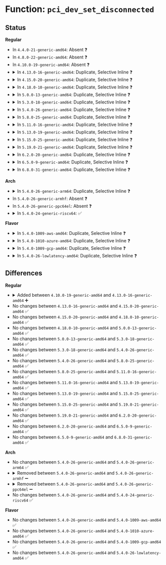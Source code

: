 # Function: <code>pci_dev_set_disconnected</code>

## Status
<b>Regular</b>
<ul>
<li>
In <code>4.4.0-21-generic-amd64</code>: Absent ❓
</li>
<li>
In <code>4.8.0-22-generic-amd64</code>: Absent ❓
</li>
<li>
In <code>4.10.0-19-generic-amd64</code>: Absent ❓
</li>
<li>
<details>
<summary>In <code>4.13.0-16-generic-amd64</code>: Duplicate, Selective Inline ❓</summary>

```c
int pci_dev_set_disconnected(struct pci_dev * dev, void * unused)
```

```json
{
  "name": "pci_dev_set_disconnected",
  "collision_type": "Static Duplication",
  "inline_type": "Selective",
  "funcs": [
    {
      "addr": 18446744071583843843,
      "name": "pci_dev_set_disconnected",
      "external": false,
      "loc": "drivers/pci/pci.h:278",
      "file": "drivers/pci/pcie/pcie-dpc.c",
      "inline": "declared, inlined",
      "caller_inline": [
        "drivers/pci/pcie/pcie-dpc.c:interrupt_event_handler"
      ],
      "caller_func": []
    },
    {
      "addr": 18446744071583861670,
      "name": "pci_dev_set_disconnected",
      "external": false,
      "loc": "drivers/pci/pci.h:278",
      "file": "drivers/pci/hotplug/pciehp_pci.c",
      "inline": "declared, inlined",
      "caller_inline": [
        "drivers/pci/hotplug/pciehp_pci.c:pciehp_unconfigure_device"
      ],
      "caller_func": []
    }
  ],
  "symbols": [
    {
      "addr": 18446744071583842864,
      "name": "pci_dev_set_disconnected",
      "section": ".text",
      "bind": "STB_LOCAL",
      "size": 16
    },
    {
      "addr": 18446744071583861184,
      "name": "pci_dev_set_disconnected",
      "section": ".text",
      "bind": "STB_LOCAL",
      "size": 16
    }
  ]
}
```
</details>
</li>
<li>
<details>
<summary>In <code>4.15.0-20-generic-amd64</code>: Duplicate, Selective Inline ❓</summary>

```c
int pci_dev_set_disconnected(struct pci_dev * dev, void * unused)
```

```json
{
  "name": "pci_dev_set_disconnected",
  "collision_type": "Static Duplication",
  "inline_type": "Selective",
  "funcs": [
    {
      "addr": 18446744071584107294,
      "name": "pci_dev_set_disconnected",
      "external": false,
      "loc": "drivers/pci/pci.h:281",
      "file": "drivers/pci/pcie/pcie-dpc.c",
      "inline": "declared, inlined",
      "caller_inline": [
        "drivers/pci/pcie/pcie-dpc.c:interrupt_event_handler"
      ],
      "caller_func": []
    },
    {
      "addr": 18446744071584125286,
      "name": "pci_dev_set_disconnected",
      "external": false,
      "loc": "drivers/pci/pci.h:281",
      "file": "drivers/pci/hotplug/pciehp_pci.c",
      "inline": "declared, inlined",
      "caller_inline": [
        "drivers/pci/hotplug/pciehp_pci.c:pciehp_unconfigure_device"
      ],
      "caller_func": []
    }
  ],
  "symbols": [
    {
      "addr": 18446744071584105600,
      "name": "pci_dev_set_disconnected",
      "section": ".text",
      "bind": "STB_LOCAL",
      "size": 16
    },
    {
      "addr": 18446744071584124784,
      "name": "pci_dev_set_disconnected",
      "section": ".text",
      "bind": "STB_LOCAL",
      "size": 16
    }
  ]
}
```
</details>
</li>
<li>
<details>
<summary>In <code>4.18.0-10-generic-amd64</code>: Duplicate, Selective Inline ❓</summary>

```c
int pci_dev_set_disconnected(struct pci_dev * dev, void * unused)
```

```json
{
  "name": "pci_dev_set_disconnected",
  "collision_type": "Static Duplication",
  "inline_type": "Selective",
  "funcs": [
    {
      "addr": 18446744071584288664,
      "name": "pci_dev_set_disconnected",
      "external": false,
      "loc": "drivers/pci/pci.h:293",
      "file": "drivers/pci/pcie/err.c",
      "inline": "declared, inlined",
      "caller_inline": [
        "drivers/pci/pcie/err.c:pcie_do_fatal_recovery"
      ],
      "caller_func": []
    },
    {
      "addr": 18446744071584325794,
      "name": "pci_dev_set_disconnected",
      "external": false,
      "loc": "drivers/pci/pci.h:293",
      "file": "drivers/pci/hotplug/pciehp_pci.c",
      "inline": "declared, inlined",
      "caller_inline": [
        "drivers/pci/hotplug/pciehp_pci.c:pciehp_unconfigure_device"
      ],
      "caller_func": []
    },
    {
      "addr": 18446744071584350133,
      "name": "pci_dev_set_disconnected",
      "external": false,
      "loc": "drivers/pci/pci.h:293",
      "file": "drivers/pci/hotplug/acpiphp_glue.c",
      "inline": "declared, inlined",
      "caller_inline": [
        "drivers/pci/hotplug/acpiphp_glue.c:trim_stale_devices"
      ],
      "caller_func": []
    }
  ],
  "symbols": [
    {
      "addr": 18446744071584287648,
      "name": "pci_dev_set_disconnected",
      "section": ".text",
      "bind": "STB_LOCAL",
      "size": 16
    },
    {
      "addr": 18446744071584325328,
      "name": "pci_dev_set_disconnected",
      "section": ".text",
      "bind": "STB_LOCAL",
      "size": 16
    },
    {
      "addr": 18446744071584349280,
      "name": "pci_dev_set_disconnected",
      "section": ".text",
      "bind": "STB_LOCAL",
      "size": 16
    }
  ]
}
```
</details>
</li>
<li>
<details>
<summary>In <code>5.0.0-13-generic-amd64</code>: Duplicate, Selective Inline ❓</summary>

```c
int pci_dev_set_disconnected(struct pci_dev * dev, void * unused)
```

```json
{
  "name": "pci_dev_set_disconnected",
  "collision_type": "Static Duplication",
  "inline_type": "Selective",
  "funcs": [
    {
      "addr": 18446744071584420320,
      "name": "pci_dev_set_disconnected",
      "external": false,
      "loc": "drivers/pci/pci.h:352",
      "file": "drivers/pci/hotplug/pciehp_pci.c",
      "inline": "seen, unknown",
      "caller_inline": [],
      "caller_func": []
    },
    {
      "addr": 18446744071584446651,
      "name": "pci_dev_set_disconnected",
      "external": false,
      "loc": "drivers/pci/pci.h:352",
      "file": "drivers/pci/hotplug/acpiphp_glue.c",
      "inline": "declared, inlined",
      "caller_inline": [
        "drivers/pci/hotplug/acpiphp_glue.c:trim_stale_devices"
      ],
      "caller_func": []
    }
  ],
  "symbols": [
    {
      "addr": 18446744071584420320,
      "name": "pci_dev_set_disconnected",
      "section": ".text",
      "bind": "STB_LOCAL",
      "size": 64
    },
    {
      "addr": 18446744071584444704,
      "name": "pci_dev_set_disconnected",
      "section": ".text",
      "bind": "STB_LOCAL",
      "size": 64
    }
  ]
}
```
</details>
</li>
<li>
<details>
<summary>In <code>5.3.0-18-generic-amd64</code>: Duplicate, Selective Inline ❓</summary>

```c
int pci_dev_set_disconnected(struct pci_dev * dev, void * unused)
```

```json
{
  "name": "pci_dev_set_disconnected",
  "collision_type": "Static Duplication",
  "inline_type": "Selective",
  "funcs": [
    {
      "addr": 18446744071584616800,
      "name": "pci_dev_set_disconnected",
      "external": false,
      "loc": "drivers/pci/pci.h:357",
      "file": "drivers/pci/hotplug/pciehp_pci.c",
      "inline": "seen, unknown",
      "caller_inline": [],
      "caller_func": []
    },
    {
      "addr": 18446744071584643306,
      "name": "pci_dev_set_disconnected",
      "external": false,
      "loc": "drivers/pci/pci.h:357",
      "file": "drivers/pci/hotplug/acpiphp_glue.c",
      "inline": "declared, inlined",
      "caller_inline": [
        "drivers/pci/hotplug/acpiphp_glue.c:trim_stale_devices"
      ],
      "caller_func": []
    }
  ],
  "symbols": [
    {
      "addr": 18446744071584616800,
      "name": "pci_dev_set_disconnected",
      "section": ".text",
      "bind": "STB_LOCAL",
      "size": 64
    },
    {
      "addr": 18446744071584641376,
      "name": "pci_dev_set_disconnected",
      "section": ".text",
      "bind": "STB_LOCAL",
      "size": 64
    }
  ]
}
```
</details>
</li>
<li>
<details>
<summary>In <code>5.4.0-26-generic-amd64</code>: Duplicate, Selective Inline ❓</summary>

```c
int pci_dev_set_disconnected(struct pci_dev * dev, void * unused)
```

```json
{
  "name": "pci_dev_set_disconnected",
  "collision_type": "Static Duplication",
  "inline_type": "Selective",
  "funcs": [
    {
      "addr": 18446744071584754784,
      "name": "pci_dev_set_disconnected",
      "external": false,
      "loc": "drivers/pci/pci.h:391",
      "file": "drivers/pci/hotplug/pciehp_pci.c",
      "inline": "seen, unknown",
      "caller_inline": [],
      "caller_func": []
    },
    {
      "addr": 18446744071584780970,
      "name": "pci_dev_set_disconnected",
      "external": false,
      "loc": "drivers/pci/pci.h:391",
      "file": "drivers/pci/hotplug/acpiphp_glue.c",
      "inline": "declared, inlined",
      "caller_inline": [
        "drivers/pci/hotplug/acpiphp_glue.c:trim_stale_devices"
      ],
      "caller_func": []
    }
  ],
  "symbols": [
    {
      "addr": 18446744071584754784,
      "name": "pci_dev_set_disconnected",
      "section": ".text",
      "bind": "STB_LOCAL",
      "size": 64
    },
    {
      "addr": 18446744071584779056,
      "name": "pci_dev_set_disconnected",
      "section": ".text",
      "bind": "STB_LOCAL",
      "size": 64
    }
  ]
}
```
</details>
</li>
<li>
<details>
<summary>In <code>5.8.0-25-generic-amd64</code>: Duplicate, Selective Inline ❓</summary>

```c
int pci_dev_set_disconnected(struct pci_dev * dev, void * unused)
```

```json
{
  "name": "pci_dev_set_disconnected",
  "collision_type": "Static Duplication",
  "inline_type": "Selective",
  "funcs": [
    {
      "addr": 18446744071585445856,
      "name": "pci_dev_set_disconnected",
      "external": false,
      "loc": "drivers/pci/pci.h:396",
      "file": "drivers/pci/hotplug/pciehp_pci.c",
      "inline": "seen, unknown",
      "caller_inline": [],
      "caller_func": []
    },
    {
      "addr": 18446744071585472309,
      "name": "pci_dev_set_disconnected",
      "external": false,
      "loc": "drivers/pci/pci.h:396",
      "file": "drivers/pci/hotplug/acpiphp_glue.c",
      "inline": "declared, inlined",
      "caller_inline": [
        "drivers/pci/hotplug/acpiphp_glue.c:trim_stale_devices"
      ],
      "caller_func": []
    }
  ],
  "symbols": [
    {
      "addr": 18446744071585445856,
      "name": "pci_dev_set_disconnected",
      "section": ".text",
      "bind": "STB_LOCAL",
      "size": 64
    },
    {
      "addr": 18446744071585470432,
      "name": "pci_dev_set_disconnected",
      "section": ".text",
      "bind": "STB_LOCAL",
      "size": 64
    }
  ]
}
```
</details>
</li>
<li>
<details>
<summary>In <code>5.11.0-16-generic-amd64</code>: Duplicate, Selective Inline ❓</summary>

```c
int pci_dev_set_disconnected(struct pci_dev * dev, void * unused)
```

```json
{
  "name": "pci_dev_set_disconnected",
  "collision_type": "Static Duplication",
  "inline_type": "Selective",
  "funcs": [
    {
      "addr": 18446744071585594208,
      "name": "pci_dev_set_disconnected",
      "external": false,
      "loc": "drivers/pci/pci.h:379",
      "file": "drivers/pci/hotplug/pciehp_pci.c",
      "inline": "seen, unknown",
      "caller_inline": [],
      "caller_func": []
    },
    {
      "addr": 18446744071585614069,
      "name": "pci_dev_set_disconnected",
      "external": false,
      "loc": "drivers/pci/pci.h:379",
      "file": "drivers/pci/hotplug/acpiphp_glue.c",
      "inline": "declared, inlined",
      "caller_inline": [
        "drivers/pci/hotplug/acpiphp_glue.c:trim_stale_devices"
      ],
      "caller_func": []
    }
  ],
  "symbols": [
    {
      "addr": 18446744071585594208,
      "name": "pci_dev_set_disconnected",
      "section": ".text",
      "bind": "STB_LOCAL",
      "size": 64
    },
    {
      "addr": 18446744071585612192,
      "name": "pci_dev_set_disconnected",
      "section": ".text",
      "bind": "STB_LOCAL",
      "size": 64
    }
  ]
}
```
</details>
</li>
<li>
<details>
<summary>In <code>5.13.0-19-generic-amd64</code>: Duplicate, Selective Inline ❓</summary>

```c
int pci_dev_set_disconnected(struct pci_dev * dev, void * unused)
```

```json
{
  "name": "pci_dev_set_disconnected",
  "collision_type": "Static Duplication",
  "inline_type": "Selective",
  "funcs": [
    {
      "addr": 18446744071585472608,
      "name": "pci_dev_set_disconnected",
      "external": false,
      "loc": "drivers/pci/pci.h:372",
      "file": "drivers/pci/hotplug/pciehp_pci.c",
      "inline": "seen, unknown",
      "caller_inline": [],
      "caller_func": []
    },
    {
      "addr": 18446744071585492517,
      "name": "pci_dev_set_disconnected",
      "external": false,
      "loc": "drivers/pci/pci.h:372",
      "file": "drivers/pci/hotplug/acpiphp_glue.c",
      "inline": "declared, inlined",
      "caller_inline": [
        "drivers/pci/hotplug/acpiphp_glue.c:trim_stale_devices"
      ],
      "caller_func": []
    }
  ],
  "symbols": [
    {
      "addr": 18446744071585472608,
      "name": "pci_dev_set_disconnected",
      "section": ".text",
      "bind": "STB_LOCAL",
      "size": 64
    },
    {
      "addr": 18446744071585490640,
      "name": "pci_dev_set_disconnected",
      "section": ".text",
      "bind": "STB_LOCAL",
      "size": 64
    }
  ]
}
```
</details>
</li>
<li>
<details>
<summary>In <code>5.15.0-25-generic-amd64</code>: Duplicate, Selective Inline ❓</summary>

```c
int pci_dev_set_disconnected(struct pci_dev * dev, void * unused)
```

```json
{
  "name": "pci_dev_set_disconnected",
  "collision_type": "Static Duplication",
  "inline_type": "Selective",
  "funcs": [
    {
      "addr": 18446744071585938864,
      "name": "pci_dev_set_disconnected",
      "external": false,
      "loc": "drivers/pci/pci.h:393",
      "file": "drivers/pci/hotplug/pciehp_pci.c",
      "inline": "seen, unknown",
      "caller_inline": [],
      "caller_func": []
    },
    {
      "addr": 18446744071585959333,
      "name": "pci_dev_set_disconnected",
      "external": false,
      "loc": "drivers/pci/pci.h:393",
      "file": "drivers/pci/hotplug/acpiphp_glue.c",
      "inline": "declared, inlined",
      "caller_inline": [
        "drivers/pci/hotplug/acpiphp_glue.c:trim_stale_devices"
      ],
      "caller_func": []
    }
  ],
  "symbols": [
    {
      "addr": 18446744071585938864,
      "name": "pci_dev_set_disconnected",
      "section": ".text",
      "bind": "STB_LOCAL",
      "size": 64
    },
    {
      "addr": 18446744071585957536,
      "name": "pci_dev_set_disconnected",
      "section": ".text",
      "bind": "STB_LOCAL",
      "size": 64
    }
  ]
}
```
</details>
</li>
<li>
<details>
<summary>In <code>5.19.0-21-generic-amd64</code>: Duplicate, Selective Inline ❓</summary>

```c
int pci_dev_set_disconnected(struct pci_dev * dev, void * unused)
```

```json
{
  "name": "pci_dev_set_disconnected",
  "collision_type": "Static Duplication",
  "inline_type": "Selective",
  "funcs": [
    {
      "addr": 18446744071587141856,
      "name": "pci_dev_set_disconnected",
      "external": false,
      "loc": "drivers/pci/pci.h:354",
      "file": "drivers/pci/hotplug/pciehp_pci.c",
      "inline": "seen, unknown",
      "caller_inline": [],
      "caller_func": []
    },
    {
      "addr": 18446744071587164156,
      "name": "pci_dev_set_disconnected",
      "external": false,
      "loc": "drivers/pci/pci.h:354",
      "file": "drivers/pci/hotplug/acpiphp_glue.c",
      "inline": "declared, inlined",
      "caller_inline": [
        "drivers/pci/hotplug/acpiphp_glue.c:trim_stale_devices"
      ],
      "caller_func": []
    }
  ],
  "symbols": [
    {
      "addr": 18446744071587141856,
      "name": "pci_dev_set_disconnected",
      "section": ".text",
      "bind": "STB_LOCAL",
      "size": 70
    },
    {
      "addr": 18446744071587162192,
      "name": "pci_dev_set_disconnected",
      "section": ".text",
      "bind": "STB_LOCAL",
      "size": 70
    }
  ]
}
```
</details>
</li>
<li>
<details>
<summary>In <code>6.2.0-20-generic-amd64</code>: Duplicate, Selective Inline ❓</summary>

```c
int pci_dev_set_disconnected(struct pci_dev * dev, void * unused)
```

```json
{
  "name": "pci_dev_set_disconnected",
  "collision_type": "Static Duplication",
  "inline_type": "Selective",
  "funcs": [
    {
      "addr": 18446744071588346080,
      "name": "pci_dev_set_disconnected",
      "external": false,
      "loc": "drivers/pci/pci.h:354",
      "file": "drivers/pci/hotplug/pciehp_pci.c",
      "inline": "seen, unknown",
      "caller_inline": [],
      "caller_func": []
    },
    {
      "addr": 18446744071588375292,
      "name": "pci_dev_set_disconnected",
      "external": false,
      "loc": "drivers/pci/pci.h:354",
      "file": "drivers/pci/hotplug/acpiphp_glue.c",
      "inline": "declared, inlined",
      "caller_inline": [
        "drivers/pci/hotplug/acpiphp_glue.c:trim_stale_devices"
      ],
      "caller_func": []
    }
  ],
  "symbols": [
    {
      "addr": 18446744071588346080,
      "name": "pci_dev_set_disconnected",
      "section": ".text",
      "bind": "STB_LOCAL",
      "size": 20
    },
    {
      "addr": 18446744071588374352,
      "name": "pci_dev_set_disconnected",
      "section": ".text",
      "bind": "STB_LOCAL",
      "size": 20
    }
  ]
}
```
</details>
</li>
<li>
<details>
<summary>In <code>6.5.0-9-generic-amd64</code>: Duplicate, Selective Inline ❓</summary>

```c
int pci_dev_set_disconnected(struct pci_dev * dev, void * unused)
```

```json
{
  "name": "pci_dev_set_disconnected",
  "collision_type": "Static Duplication",
  "inline_type": "Selective",
  "funcs": [
    {
      "addr": 18446744071588622288,
      "name": "pci_dev_set_disconnected",
      "external": false,
      "loc": "drivers/pci/pci.h:352",
      "file": "drivers/pci/hotplug/pciehp_pci.c",
      "inline": "seen, unknown",
      "caller_inline": [],
      "caller_func": []
    },
    {
      "addr": 18446744071588651244,
      "name": "pci_dev_set_disconnected",
      "external": false,
      "loc": "drivers/pci/pci.h:352",
      "file": "drivers/pci/hotplug/acpiphp_glue.c",
      "inline": "declared, inlined",
      "caller_inline": [
        "drivers/pci/hotplug/acpiphp_glue.c:trim_stale_devices"
      ],
      "caller_func": []
    }
  ],
  "symbols": [
    {
      "addr": 18446744071588622288,
      "name": "pci_dev_set_disconnected",
      "section": ".text",
      "bind": "STB_LOCAL",
      "size": 30
    },
    {
      "addr": 18446744071588650768,
      "name": "pci_dev_set_disconnected",
      "section": ".text",
      "bind": "STB_LOCAL",
      "size": 30
    }
  ]
}
```
</details>
</li>
<li>
<details>
<summary>In <code>6.8.0-31-generic-amd64</code>: Duplicate, Selective Inline ❓</summary>

```c
int pci_dev_set_disconnected(struct pci_dev * dev, void * unused)
```

```json
{
  "name": "pci_dev_set_disconnected",
  "collision_type": "Static Duplication",
  "inline_type": "Selective",
  "funcs": [
    {
      "addr": 18446744071588745008,
      "name": "pci_dev_set_disconnected",
      "external": false,
      "loc": "drivers/pci/pci.h:363",
      "file": "drivers/pci/pci-driver.c",
      "inline": "seen, unknown",
      "caller_inline": [],
      "caller_func": []
    },
    {
      "addr": 18446744071588922464,
      "name": "pci_dev_set_disconnected",
      "external": false,
      "loc": "drivers/pci/pci.h:363",
      "file": "drivers/pci/hotplug/pciehp_pci.c",
      "inline": "seen, unknown",
      "caller_inline": [],
      "caller_func": []
    },
    {
      "addr": 18446744071588951692,
      "name": "pci_dev_set_disconnected",
      "external": false,
      "loc": "drivers/pci/pci.h:363",
      "file": "drivers/pci/hotplug/acpiphp_glue.c",
      "inline": "declared, inlined",
      "caller_inline": [
        "drivers/pci/hotplug/acpiphp_glue.c:trim_stale_devices"
      ],
      "caller_func": []
    }
  ],
  "symbols": [
    {
      "addr": 18446744071588745008,
      "name": "pci_dev_set_disconnected",
      "section": ".text",
      "bind": "STB_LOCAL",
      "size": 30
    },
    {
      "addr": 18446744071588922464,
      "name": "pci_dev_set_disconnected",
      "section": ".text",
      "bind": "STB_LOCAL",
      "size": 30
    },
    {
      "addr": 18446744071588951216,
      "name": "pci_dev_set_disconnected",
      "section": ".text",
      "bind": "STB_LOCAL",
      "size": 30
    }
  ]
}
```
</details>
</li>
</ul>
<b>Arch</b>
<ul>
<li>
<details>
<summary>In <code>5.4.0-26-generic-arm64</code>: Duplicate, Selective Inline ❓</summary>

```c
int pci_dev_set_disconnected(struct pci_dev * dev, void * unused)
```

```json
{
  "name": "pci_dev_set_disconnected",
  "collision_type": "Static Duplication",
  "inline_type": "Selective",
  "funcs": [
    {
      "addr": 18446603336497018112,
      "name": "pci_dev_set_disconnected",
      "external": false,
      "loc": "drivers/pci/pci.h:391",
      "file": "drivers/pci/hotplug/pciehp_pci.c",
      "inline": "seen, unknown",
      "caller_inline": [],
      "caller_func": []
    },
    {
      "addr": 18446603336497046908,
      "name": "pci_dev_set_disconnected",
      "external": false,
      "loc": "drivers/pci/pci.h:391",
      "file": "drivers/pci/hotplug/acpiphp_glue.c",
      "inline": "declared, inlined",
      "caller_inline": [
        "drivers/pci/hotplug/acpiphp_glue.c:trim_stale_devices"
      ],
      "caller_func": []
    }
  ],
  "symbols": [
    {
      "addr": 18446603336497018112,
      "name": "pci_dev_set_disconnected",
      "section": ".text",
      "bind": "STB_LOCAL",
      "size": 76
    },
    {
      "addr": 18446603336497044728,
      "name": "pci_dev_set_disconnected",
      "section": ".text",
      "bind": "STB_LOCAL",
      "size": 76
    }
  ]
}
```
</details>
</li>
<li>
In <code>5.4.0-26-generic-armhf</code>: Absent ❓
</li>
<li>
In <code>5.4.0-26-generic-ppc64el</code>: Absent ❓
</li>
<li>
<details>
<summary>In <code>5.4.0-24-generic-riscv64</code>: ✅</summary>

```c
int pci_dev_set_disconnected(struct pci_dev * dev, void * unused)
```

```json
{
  "name": "pci_dev_set_disconnected",
  "collision_type": "Unique Static",
  "inline_type": "No",
  "funcs": [
    {
      "addr": 18446743936275677498,
      "name": "pci_dev_set_disconnected",
      "external": false,
      "loc": "drivers/pci/pci.h:391",
      "file": "drivers/pci/hotplug/pciehp_pci.c",
      "inline": "seen, unknown",
      "caller_inline": [],
      "caller_func": []
    }
  ],
  "symbols": [
    {
      "addr": 18446743936275677498,
      "name": "pci_dev_set_disconnected",
      "section": ".text",
      "bind": "STB_LOCAL",
      "size": 70
    }
  ]
}
```
</details>
</li>
</ul>
<b>Flavor</b>
<ul>
<li>
<details>
<summary>In <code>5.4.0-1009-aws-amd64</code>: Duplicate, Selective Inline ❓</summary>

```c
int pci_dev_set_disconnected(struct pci_dev * dev, void * unused)
```

```json
{
  "name": "pci_dev_set_disconnected",
  "collision_type": "Static Duplication",
  "inline_type": "Selective",
  "funcs": [
    {
      "addr": 18446744071584703600,
      "name": "pci_dev_set_disconnected",
      "external": false,
      "loc": "drivers/pci/pci.h:391",
      "file": "drivers/pci/hotplug/pciehp_pci.c",
      "inline": "seen, unknown",
      "caller_inline": [],
      "caller_func": []
    },
    {
      "addr": 18446744071584729722,
      "name": "pci_dev_set_disconnected",
      "external": false,
      "loc": "drivers/pci/pci.h:391",
      "file": "drivers/pci/hotplug/acpiphp_glue.c",
      "inline": "declared, inlined",
      "caller_inline": [
        "drivers/pci/hotplug/acpiphp_glue.c:trim_stale_devices"
      ],
      "caller_func": []
    }
  ],
  "symbols": [
    {
      "addr": 18446744071584703600,
      "name": "pci_dev_set_disconnected",
      "section": ".text",
      "bind": "STB_LOCAL",
      "size": 64
    },
    {
      "addr": 18446744071584727872,
      "name": "pci_dev_set_disconnected",
      "section": ".text",
      "bind": "STB_LOCAL",
      "size": 64
    }
  ]
}
```
</details>
</li>
<li>
<details>
<summary>In <code>5.4.0-1010-azure-amd64</code>: Duplicate, Selective Inline ❓</summary>

```c
int pci_dev_set_disconnected(struct pci_dev * dev, void * unused)
```

```json
{
  "name": "pci_dev_set_disconnected",
  "collision_type": "Static Duplication",
  "inline_type": "Selective",
  "funcs": [
    {
      "addr": 18446744071584634368,
      "name": "pci_dev_set_disconnected",
      "external": false,
      "loc": "drivers/pci/pci.h:391",
      "file": "drivers/pci/hotplug/pciehp_pci.c",
      "inline": "seen, unknown",
      "caller_inline": [],
      "caller_func": []
    },
    {
      "addr": 18446744071584660490,
      "name": "pci_dev_set_disconnected",
      "external": false,
      "loc": "drivers/pci/pci.h:391",
      "file": "drivers/pci/hotplug/acpiphp_glue.c",
      "inline": "declared, inlined",
      "caller_inline": [
        "drivers/pci/hotplug/acpiphp_glue.c:trim_stale_devices"
      ],
      "caller_func": []
    }
  ],
  "symbols": [
    {
      "addr": 18446744071584634368,
      "name": "pci_dev_set_disconnected",
      "section": ".text",
      "bind": "STB_LOCAL",
      "size": 64
    },
    {
      "addr": 18446744071584658640,
      "name": "pci_dev_set_disconnected",
      "section": ".text",
      "bind": "STB_LOCAL",
      "size": 64
    }
  ]
}
```
</details>
</li>
<li>
<details>
<summary>In <code>5.4.0-1009-gcp-amd64</code>: Duplicate, Selective Inline ❓</summary>

```c
int pci_dev_set_disconnected(struct pci_dev * dev, void * unused)
```

```json
{
  "name": "pci_dev_set_disconnected",
  "collision_type": "Static Duplication",
  "inline_type": "Selective",
  "funcs": [
    {
      "addr": 18446744071584704944,
      "name": "pci_dev_set_disconnected",
      "external": false,
      "loc": "drivers/pci/pci.h:391",
      "file": "drivers/pci/hotplug/pciehp_pci.c",
      "inline": "seen, unknown",
      "caller_inline": [],
      "caller_func": []
    },
    {
      "addr": 18446744071584731130,
      "name": "pci_dev_set_disconnected",
      "external": false,
      "loc": "drivers/pci/pci.h:391",
      "file": "drivers/pci/hotplug/acpiphp_glue.c",
      "inline": "declared, inlined",
      "caller_inline": [
        "drivers/pci/hotplug/acpiphp_glue.c:trim_stale_devices"
      ],
      "caller_func": []
    }
  ],
  "symbols": [
    {
      "addr": 18446744071584704944,
      "name": "pci_dev_set_disconnected",
      "section": ".text",
      "bind": "STB_LOCAL",
      "size": 64
    },
    {
      "addr": 18446744071584729216,
      "name": "pci_dev_set_disconnected",
      "section": ".text",
      "bind": "STB_LOCAL",
      "size": 64
    }
  ]
}
```
</details>
</li>
<li>
<details>
<summary>In <code>5.4.0-26-lowlatency-amd64</code>: Duplicate, Selective Inline ❓</summary>

```c
int pci_dev_set_disconnected(struct pci_dev * dev, void * unused)
```

```json
{
  "name": "pci_dev_set_disconnected",
  "collision_type": "Static Duplication",
  "inline_type": "Selective",
  "funcs": [
    {
      "addr": 18446744071584812592,
      "name": "pci_dev_set_disconnected",
      "external": false,
      "loc": "drivers/pci/pci.h:391",
      "file": "drivers/pci/hotplug/pciehp_pci.c",
      "inline": "seen, unknown",
      "caller_inline": [],
      "caller_func": []
    },
    {
      "addr": 18446744071584838698,
      "name": "pci_dev_set_disconnected",
      "external": false,
      "loc": "drivers/pci/pci.h:391",
      "file": "drivers/pci/hotplug/acpiphp_glue.c",
      "inline": "declared, inlined",
      "caller_inline": [
        "drivers/pci/hotplug/acpiphp_glue.c:trim_stale_devices"
      ],
      "caller_func": []
    }
  ],
  "symbols": [
    {
      "addr": 18446744071584812592,
      "name": "pci_dev_set_disconnected",
      "section": ".text",
      "bind": "STB_LOCAL",
      "size": 64
    },
    {
      "addr": 18446744071584836784,
      "name": "pci_dev_set_disconnected",
      "section": ".text",
      "bind": "STB_LOCAL",
      "size": 64
    }
  ]
}
```
</details>
</li>
</ul>

## Differences
<b>Regular</b>
<ul>
<li>
<details>
<summary>Added between <code>4.10.0-19-generic-amd64</code> and <code>4.13.0-16-generic-amd64</code> ➕</summary>

```c
int pci_dev_set_disconnected(struct pci_dev * dev, void * unused)
```
</details>
</li>
<li>
No changes between <code>4.13.0-16-generic-amd64</code> and <code>4.15.0-20-generic-amd64</code> ✅
</li>
<li>
No changes between <code>4.15.0-20-generic-amd64</code> and <code>4.18.0-10-generic-amd64</code> ✅
</li>
<li>
No changes between <code>4.18.0-10-generic-amd64</code> and <code>5.0.0-13-generic-amd64</code> ✅
</li>
<li>
No changes between <code>5.0.0-13-generic-amd64</code> and <code>5.3.0-18-generic-amd64</code> ✅
</li>
<li>
No changes between <code>5.3.0-18-generic-amd64</code> and <code>5.4.0-26-generic-amd64</code> ✅
</li>
<li>
No changes between <code>5.4.0-26-generic-amd64</code> and <code>5.8.0-25-generic-amd64</code> ✅
</li>
<li>
No changes between <code>5.8.0-25-generic-amd64</code> and <code>5.11.0-16-generic-amd64</code> ✅
</li>
<li>
No changes between <code>5.11.0-16-generic-amd64</code> and <code>5.13.0-19-generic-amd64</code> ✅
</li>
<li>
No changes between <code>5.13.0-19-generic-amd64</code> and <code>5.15.0-25-generic-amd64</code> ✅
</li>
<li>
No changes between <code>5.15.0-25-generic-amd64</code> and <code>5.19.0-21-generic-amd64</code> ✅
</li>
<li>
No changes between <code>5.19.0-21-generic-amd64</code> and <code>6.2.0-20-generic-amd64</code> ✅
</li>
<li>
No changes between <code>6.2.0-20-generic-amd64</code> and <code>6.5.0-9-generic-amd64</code> ✅
</li>
<li>
No changes between <code>6.5.0-9-generic-amd64</code> and <code>6.8.0-31-generic-amd64</code> ✅
</li>
</ul>
<b>Arch</b>
<ul>
<li>
No changes between <code>5.4.0-26-generic-amd64</code> and <code>5.4.0-26-generic-arm64</code> ✅
</li>
<li>
<details>
<summary>Removed between <code>5.4.0-26-generic-amd64</code> and <code>5.4.0-26-generic-armhf</code> ➖</summary>

```c
int pci_dev_set_disconnected(struct pci_dev * dev, void * unused)
```
</details>
</li>
<li>
<details>
<summary>Removed between <code>5.4.0-26-generic-amd64</code> and <code>5.4.0-26-generic-ppc64el</code> ➖</summary>

```c
int pci_dev_set_disconnected(struct pci_dev * dev, void * unused)
```
</details>
</li>
<li>
No changes between <code>5.4.0-26-generic-amd64</code> and <code>5.4.0-24-generic-riscv64</code> ✅
</li>
</ul>
<b>Flavor</b>
<ul>
<li>
No changes between <code>5.4.0-26-generic-amd64</code> and <code>5.4.0-1009-aws-amd64</code> ✅
</li>
<li>
No changes between <code>5.4.0-26-generic-amd64</code> and <code>5.4.0-1010-azure-amd64</code> ✅
</li>
<li>
No changes between <code>5.4.0-26-generic-amd64</code> and <code>5.4.0-1009-gcp-amd64</code> ✅
</li>
<li>
No changes between <code>5.4.0-26-generic-amd64</code> and <code>5.4.0-26-lowlatency-amd64</code> ✅
</li>
</ul>
